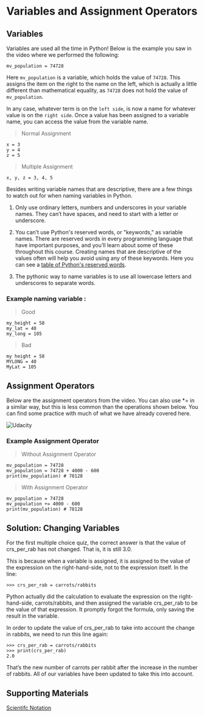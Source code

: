 # Variables and Assignment Operators

## Variables

Variables are used all the time in Python! Below is the example you saw in the video where we performed the following:

```
mv_population = 74728
```

Here `mv_population` is a variable, which holds the value of `74728`. This assigns the item on the right to the name on the left, which is actually a little different than mathematical equality, as `74728` does not hold the value of `mv_population`.

In any case, whatever term is on the `left side`, is now a name for whatever value is on the `right side`. Once a value has been assigned to a variable name, you can access the value from the variable name.

> Normal Assignment

```
x = 3
y = 4
z = 5
```

> Multiple Assignment

```
x, y, z = 3, 4, 5
```

Besides writing variable names that are descriptive, there are a few things to watch out for when naming variables in Python.

1. Only use ordinary letters, numbers and underscores in your variable names. They can’t have spaces, and need to start with a letter or underscore.

2. You can’t use Python's reserved words, or "keywords," as variable names. There are reserved words in every programming language that have important purposes, and you’ll learn about some of these throughout this course. Creating names that are descriptive of the values often will help you avoid using any of these keywords. Here you can see a [table of Python's reserved words](https://docs.python.org/3/reference/lexical_analysis.html#keywords).

3. The pythonic way to name variables is to use all lowercase letters and underscores to separate words.

### Example naming variable :

> Good

```
my_height = 58
my_lat = 40
my_long = 105
```

> Bad

```
my height = 58
MYLONG = 40
MyLat = 105
```

## Assignment Operators

Below are the assignment operators from the video. You can also use \*= in a similar way, but this is less common than the operations shown below. You can find some practice with much of what we have already covered here.

![Udacity](https://video.udacity-data.com/topher/2018/January/5a7118b3_screen-shot-2018-01-30-at-5.14.39-pm/screen-shot-2018-01-30-at-5.14.39-pm.png)

### Example Assignment Operator

> Without Assignment Operator

```
mv_population = 74728
mv_population = 74728 + 4000 - 600
print(mv_population) # 78128
```

> With Assignment Operator

```
mv_population = 74728
mv_population += 4000 - 600
print(mv_population) # 78128
```

## Solution: Changing Variables

For the first multiple choice quiz, the correct answer is that the value of crs_per_rab has not changed. That is, it is still 3.0.

This is because when a variable is assigned, it is assigned to the value of the expression on the right-hand-side, not to the expression itself. In the line:

```
>>> crs_per_rab = carrots/rabbits
```

Python actually did the calculation to evaluate the expression on the right-hand-side, carrots/rabbits, and then assigned the variable crs_per_rab to be the value of that expression. It promptly forgot the formula, only saving the result in the variable.

In order to update the value of crs_per_rab to take into account the change in rabbits, we need to run this line again:

```
>>> crs_per_rab = carrots/rabbits
>>> print(crs_per_rab)
2.0
```

That’s the new number of carrots per rabbit after the increase in the number of rabbits. All of our variables have been updated to take this into account.

## Supporting Materials

[Scientifc Notation](https://en.wikipedia.org/wiki/Scientific_notation)
